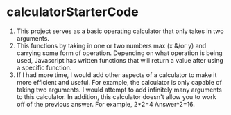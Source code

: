 # calculatorStarterCode
1. This project serves as a basic operating calculator that only takes in two arguments.
2. This functions by taking in one or two numbers max (x &/or y) and carrying some form of operation. Depending on what operation is being used, Javascript has written functions that will return a value after using a specific function.
3. If I had more time, I would add other aspects of a calculator to make it more efficient and useful. For example, the calculator is only capable of taking two arguments. I would attempt to add infinitely many arguments to this calculator. In addition, this calculator doesn't allow you to work off of the previous answer. For example, 2*2=4 Answer^2=16. 